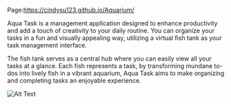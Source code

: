 Page:https://cindysu123.github.io/Aquarium/

Aqua Task is a management application designed to enhance productivity and add a touch of creativity to your daily routine. You can organize your tasks in a fun and visually appealing way, utilizing a virtual fish tank as your task management interface.

The fish tank serves as a central hub where you can easily view all your tasks at a glance. Each fish represents a task, by transforming mundane to-dos into lively fish in a vibrant aquarium, Aqua Task aims to make organizing and completing tasks an enjoyable experience.

![Alt Text](https://github.com/Cindysu123/Aquarium/blob/master/scrnli_7_11_2023_6-51-12%20PM.gif)
